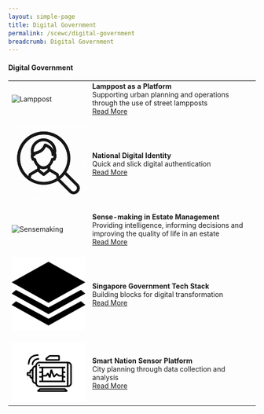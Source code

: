 ```yaml
---
layout: simple-page
title: Digital Government
permalink: /scewc/digital-government
breadcrumb: Digital Government
---
```


#### **Digital Government**

<table style="width: 100%;" border="0" cellpadding="10">
<tbody>
<tr>
<td style="width: 150px;"><img src="/images/jury/flemming-borreskov.png" alt="Lamppost" /><br></td>
<td><strong>Lamppost as a Platform</strong><br />Supporting urban planning and operations through the use of street lampposts<br><a href="/about/prize-jury/prize-council/flemming-borreskov/">Read More</a></td>
</tr>
<tr>
<td><br><img src="/images/National-Digital IdentityQR.png" alt="NDI" /><br></td>
<td><br><strong>National Digital Identity</strong><br />Quick and slick digital authentication<br><a href="/about/prize-jury/prize-council/chan-heng-chee/">Read More</a></td>
</tr>
<tr>
<td><br><img src="/images/jury/helen-clark.png" alt="Sensemaking" /><br></td>
<td><br><strong>Sense-making in Estate Management</strong><br />Providing intelligence, informing decisions and improving the quality of life in an estate<br><a href="/about/prize-jury/prize-council/helen-clark/">Read More</a></td>
</tr>
<tr>
<td><br><img src="/images/SGTSQR.png" alt="SGTS" /><br></td>
<td><br><strong>Singapore Government Tech Stack</strong><br />Building blocks for digital transformation<br><a href="/about/prize-jury/prize-council/park-won-soon/">Read More</a></td>
</tr>
<tr>
<td><br><img src="/images/Smart-Nation-Sensor PlatformQR.png" alt="SNSP" /><br></td>
<td><br><strong>Smart Nation Sensor Platform</strong><br />City planning through data collection and analysis<br><a href="/about/prize-jury/prize-council/ilmar-reepalu/">Read More</a></td>
</tr> 
</tbody>
</table>
